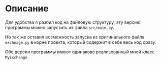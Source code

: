 # Описание

Для удобства я разбил код на файловую структуру, эту версию программы можно запустить из файла `src/main.py`.

Но так же оставил возможность запуска из оригинального файла `exchnage.py` в корне проекта, который содержит в себе весь код сразу.

Обе версии программы имеют одинаково реализованный мной класс `MyExchange`.
